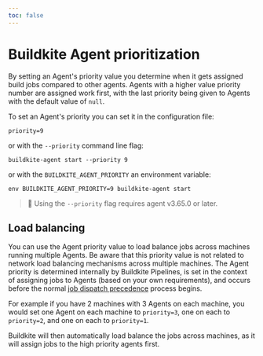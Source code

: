 ```yaml
---
toc: false
---
```


# Buildkite Agent prioritization

By setting an Agent's priority value you determine when it gets assigned build jobs compared to other agents.
Agents with a higher value priority number are assigned work first, with the last priority being given to Agents with the default value of `null`.

To set an Agent's priority you can set it in the configuration file:

```
priority=9
```

or with the `--priority` command line flag:

```
buildkite-agent start --priority 9
```

or with the `BUILDKITE_AGENT_PRIORITY` an environment variable:

```
env BUILDKITE_AGENT_PRIORITY=9 buildkite-agent start
```

> 📘
> Using the `--priority` flag requires agent v3.65.0 or later.

## Load balancing

You can use the Agent priority value to load balance jobs across machines running multiple Agents. Be aware that this priority value is not related to network load balancing mechanisms across multiple machines. The Agent priority is determined internally by Buildkite Pipelines, is set in the context of assigning jobs to Agents (based on your own requirements), and occurs before the normal [job dispatch precedence](/docs/pipelines/configure/workflows/managing-priorities#job-dispatch-precedence) process begins.

For example if you have 2 machines with 3 Agents on each machine, you would set one Agent on each machine to `priority=3`, one on each to `priority=2`, and one on each to `priority=1`.

Buildkite will then automatically load balance the jobs across machines, as it will assign jobs to the high priority agents first.
